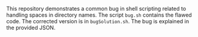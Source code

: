 This repository demonstrates a common bug in shell scripting related to handling spaces in directory names. The script `bug.sh` contains the flawed code. The corrected version is in `bugSolution.sh`.  The bug is explained in the provided JSON.